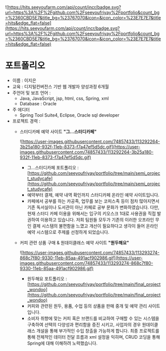 ![https://hits.seeyoufarm.com/api/count/incr/badge.svg?url=https%3A%2F%2Fgithub.com%2Fseeyoufriyay%2Fportfolio&count_bg=%2360CBD5E7&title_bg=%23767070&icon=&icon_color=%23E7E7E7&title=hits&edge_flat=false](https://hits.seeyoufarm.com/api/count/incr/badge.svg?url=https%3A%2F%2Fgithub.com%2Fseeyoufriyay%2Fportfolio&count_bg=%2360CBD5E7&title_bg=%23767070&icon=&icon_color=%23E7E7E7&title=hits&edge_flat=false)

# 포트폴리오

- 이름 : 이지은
- 교육 : 디지털컨버전스 기반 웹 개발자 양성과정 6개월
- 주언어 및 보조 언어 :
    - Java, JavaScript, jsp, html, css, Spring, xml
    - Database : Oracle
- 주 에디터
    - Spring Tool Suite4, Eclipse, Oracle sql developer
- 프로젝트 경력 :
    - 스터디카페 예약 사이트 **"그...스터디카페"**

        ![https://user-images.githubusercontent.com/74857433/113292264-3b25a180-932f-11eb-8373-f7a47ef5d5dc.gif](https://user-images.githubusercontent.com/74857433/113292264-3b25a180-932f-11eb-8373-f7a47ef5d5dc.gif)

        - 그...스터디카페 포트폴리오 : [https://github.com/seeyoufriyay/portfolio/tree/main/semi_project_studycafe](https://github.com/seeyoufriyay/portfolio/tree/main/semi_project_studycafe)
        - 예약부터 결제, 예약 내역 확인까지 스터디카페 온라인 예약 사이트입니다.
        - 카페에서 공부를 하는 카공족, 업무를 보는 코피스족 등이 점차 많아지면서 기존 독서실이나 도서관이 아닌 카페로 공부 문화가 변화하였습니다. 다만, 현재 스터디 카페 이용을 위해서는 입구의 키오스크 1대로 사용권을 직접 발권하여 이용하고 있습니다. 저희 팀원들 모두가 기존의 이러한 오프라인 무인 결제 시스템의 불편함을 느꼈고 개선이 필요하다고 생각이 들어 온라인 예약 시스템으로 주제를 선정하게 되었습니다.
    - 커피 관련 상품 구매 & 원데이클래스 예약 사이트 **"원두해요"**

        ![https://user-images.githubusercontent.com/74857433/113293274-868c7f80-9330-11eb-85aa-491acf902986.gif](https://user-images.githubusercontent.com/74857433/113293274-868c7f80-9330-11eb-85aa-491acf902986.gif)

        - 원두해요 포트폴리오 : [https://github.com/seeyoufriyay/portfolio/tree/main/final_project_wondoo](https://github.com/seeyoufriyay/portfolio/tree/main/final_project_wondoo)
        - 커피와 관련된 원두, 용품, 수업 등의 상품을 판매 중개 및 예약 관리 사이트입니다.
        - 소비자 취향에 맞는 커피 혹은 브랜드를 비교하여 구매할 수 있는 시스템을 구축하여 선택의 다양성과 편리함을 증진 시키고, 사업자의 경우 원데이클래스 개설을 통해 부가적인 수입 창출을 가능하게 합니다. 최종 프로젝트를 통해 전체적인 데이터 전달 흐름과 xml 설정을 익히며, CRUD 코딩을 통해 Spring에 대해 이해하려 노력했습니다.
